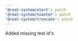```yaml
---
'@real-system/alert': patch
'@real-system/toaster': patch
'@real-system/truncate': patch
---
```


Added missing test id's
